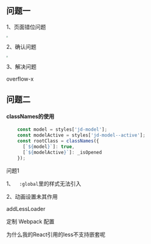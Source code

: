 ## 问题一

1、页面错位问题

<img src="/Users/wanglilong3/Documents/wanglilong/img/h5-recode/h5-problem.jpg" style="zoom:25%;" />

2、确认问题

<img src="/Users/wanglilong3/Documents/wanglilong/img/h5-recode/get-problem.jpg" style="zoom:25%;" />

3、解决问题

overflow-x 



## 问题二

#### classNames的使用

```js
    const model = styles['jd-model'];
    const modelActive = styles['jd-model--active'];
    const rootClass = classNames({
      [`${model}`]: true,
      [`${modelActive}`]: _isOpened
    });
```



问题1

1、`  :global`里的样式无法引入

2、动画设置未其作用





addLessLoader

定制 Webpack 配置

为什么我的React引用的less不支持嵌套呢